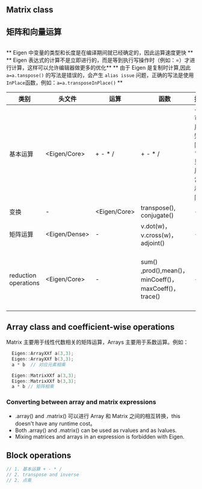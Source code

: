 ## Matrix class

## 矩阵和向量运算
```auto

```
** Eigen 中变量的类型和长度是在编译期间就已经确定的，因此运算速度更快 **
** Eigen 表达式的计算不是立即进行的，而是等到执行写操作时（例如：=）才进行计算，这样可以允许编辑器做更多的优化**
** 由于 Eigen 是复制时计算,因此 `a=a.tanspose()` 的写法是错误的，会产生 `alias issue` 问题，正确的写法是使用`InPlace`函数，例如：`a=a.transposeInPlace()` **

类别|头文件|运算|函数|描诉|示例
-|-|-|-|-|-
基本运算| <Eigen/Core> |+ - * / | + - * /|+ - 可以用于矩阵，* / 只能用与常数和矩阵 |
变换| -|<Eigen/Core> | transpose(), conjugate()|-|
矩阵运算|<Eigen/Dense>| -|v.dot(w)，v.cross(w)，adjoint()|-|
reduction operations| <Eigen/Core> |-|sum() ,prod(),mean()，minCoeff()，maxCoeff()，trace() |-|auto min = a.minCoeff(i,j);返回a的最小元素赋值给min，并将最小元素所在行号、列号赋值给i、j

## Array class and coefficient-wise operations
Matrix 主要用于线性代数相关的矩阵运算，Arrays 主要用于系数运算。例如：
```C++
  Eigen::ArrayXXf a(3,3);
  Eigen::ArrayXXf b(3,3);
  a * b  // 对应元素相乘

  Eigen::MatrixXXf a(3,3);
  Eigen::MatrixXXf b(3,3);
  a * b // 矩阵相乘
  ```
### Converting between array and matrix expressions
- .array() and .matrix() 可以进行 Array 和 Matrix 之间的相互转换，this doesn't have any runtime cost。 
- Both .array() and .matrix() can be used as rvalues and as lvalues.
- Mixing matrices and arrays in an expression is forbidden with Eigen.

## Block operations

```C++
// 1. 基本运算 + - * /
// 2. transpose and inverse
// 2. 点乘

```